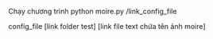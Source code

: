 Chạy chương trình 
        python moire.py /link_config_file
        
        
        
config_file 
[link folder test]
[link file text chứa tên ảnh moire]
